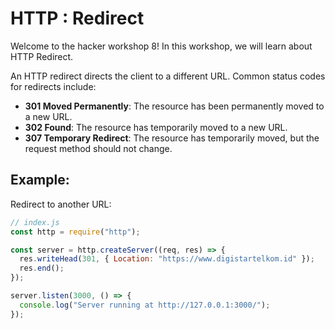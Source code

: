 # HTTP : Redirect

Welcome to the hacker workshop 8! In this workshop, we will learn about HTTP Redirect.

An HTTP redirect directs the client to a different URL. Common status codes for redirects include:

- **301 Moved Permanently**: The resource has been permanently moved to a new URL.
- **302 Found**: The resource has temporarily moved to a new URL.
- **307 Temporary Redirect**: The resource has temporarily moved, but the request method should not change.

## Example:

Redirect to another URL:

```js
// index.js
const http = require("http");

const server = http.createServer((req, res) => {
  res.writeHead(301, { Location: "https://www.digistartelkom.id" });
  res.end();
});

server.listen(3000, () => {
  console.log("Server running at http://127.0.0.1:3000/");
});
```
